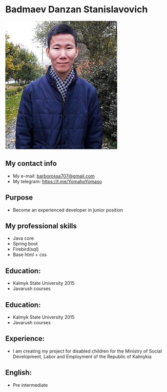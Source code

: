#  Badmaev Danzan Stanislavovich                                  
![alt text](https://github.com/YomahoYomaso/rsschool-cv/blob/rsschool-cv-html/photo.jpg)

##  My contact info

- My e-mail: barborossa707@gmail.com
- My telegram: https://t.me/YomahoYomaso

##  Purpose

- Become an experienced developer in junior position

##  My professional skills

- Java core
- Spring boot
- Firebird(sql)
- Base html + css

##  Education:

- Kalmyk State University 2015
- Javarush courses

##  Education:

- Kalmyk State University 2015
- Javarush courses

##  Experience:

- I am creating my project for disabled children for the Ministry of Social Development, Labor and
                    Employment of the Republic of Kalmykia

##  English:

- Pre intermediate



